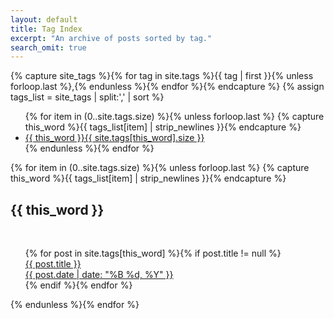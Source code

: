 ```yaml
---
layout: default
title: Tag Index
excerpt: "An archive of posts sorted by tag."
search_omit: true
---
```


{% capture site_tags %}{% for tag in site.tags %}{{ tag | first }}{% unless forloop.last %},{% endunless %}{% endfor %}{% endcapture %}
{% assign tags_list = site_tags | split:',' | sort %}

<ul class="list-unstyled">
  {% for item in (0..site.tags.size) %}{% unless forloop.last %}
    {% capture this_word %}{{ tags_list[item] | strip_newlines }}{% endcapture %}
    <li><a class="btn btn-primary" href="#{{ this_word }}">{{ this_word }}{{ site.tags[this_word].size }}</a></li>
  {% endunless %}{% endfor %}
</ul>

{% for item in (0..site.tags.size) %}{% unless forloop.last %}
  {% capture this_word %}{{ tags_list[item] | strip_newlines }}{% endcapture %}
  <h2 id="{{ this_word }}">{{ this_word }}</h2>
  <ul style="list-style:none;">
  {% for post in site.tags[this_word] %}{% if post.title != null %}
    <li><a href="{{ post.url |prepend:site.baseurl }}">{{ post.title }}<div class="pull-right"><time datetime="{{ post.date | date_to_xmlschema }}">{{ post.date | date: "%B %d, %Y" }}</time></div></a></li>
  {% endif %}{% endfor %}
  </ul>
{% endunless %}{% endfor %}
